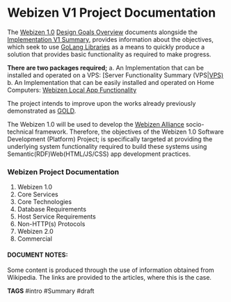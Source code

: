 # Webizen V1 Project Documentation
The [Webizen 1.0](Implementation%20V1/Webizen%201.0.md) [Design Goals Overview](Implementation%20V1/App-design-sdk-v1/Design%20Goals/Design%20Goals%20Overview.md) documents alongside the [Implementation V1 Summary](Implementation%20V1/Implementation%20V1%20Summary.md), provides information about the objectives, which seek to use [GoLang Libraries](Implementation%20V1/GoLang%20Libraries.md) as a means to quickly produce a solution that provides basic functionality as required to make progress.

**There are two packages required;**
a. An Implementation that can be installed and operated on a VPS:  [Server Functionality Summary (VPS|[VPS)](Implementation%20V1/vps/Server%20Functionality%20Summary%20(VPS)]].md)
b. An Implementation that can be easily installed and operated on Home Computers: [Webizen Local App Functionality](Implementation%20V1/edge/Webizen%20Local%20App%20Functionality.md) 

The project intends to improve upon the works already previously demonstrated as [GOLD](https://github.com/linkeddata/gold). 

The Webizen 1.0 will be used to develop the [Webizen Alliance](Commercial/Webizen%20Alliance.md) socio-technical framework.  Therefore, the objectives of the Webizen 1.0 Software Development (Platform) Project; is specifically targeted at providing the underlying system functionality required to build these systems using Semantic(RDF)Web(HTML/JS/CSS) app development practices.

### Webizen Project Documentation

1. Webizen 1.0 
3. Core Services
4. Core Technologies
5. Database Requirements
6. Host Service Requirements
7. Non-HTTP(s) Protocols
8. Webizen 2.0
9. Commercial


#### DOCUMENT NOTES:
Some content is produced through the use of information obtained from Wikipedia.  The links are provided to the articles, where this is the case.

**TAGS** 
#intro #Summary #draft